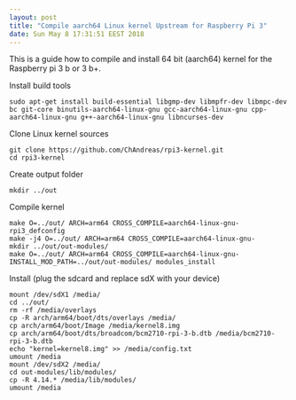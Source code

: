 ```yaml
---
layout: post
title: "Compile aarch64 Linux kernel Upstream for Raspberry Pi 3"
date: Sun May 8 17:31:51 EEST 2018
---
```

This is a guide how to compile and install 64 bit (aarch64) kernel for the Raspberry pi 3 b or 3 b+.

Install build tools

	sudo apt-get install build-essential libgmp-dev libmpfr-dev libmpc-dev bc git-core binutils-aarch64-linux-gnu gcc-aarch64-linux-gnu cpp-aarch64-linux-gnu g++-aarch64-linux-gnu libncurses-dev

Clone Linux kernel sources

	git clone https://github.com/ChAndreas/rpi3-kernel.git
	cd rpi3-kernel

Create output folder

	mkdir ../out

Compile kernel

	make O=../out/ ARCH=arm64 CROSS_COMPILE=aarch64-linux-gnu- rpi3_defconfig
	make -j4 O=../out/ ARCH=arm64 CROSS_COMPILE=aarch64-linux-gnu-
	mkdir ../out/out-modules/
	make O=../out/ ARCH=arm64 CROSS_COMPILE=aarch64-linux-gnu- INSTALL_MOD_PATH=../out/out-modules/ modules_install

Install (plug the sdcard and replace sdX with your device)

	mount /dev/sdX1 /media/
	cd ../out/
	rm -rf /media/overlays
	cp -R arch/arm64/boot/dts/overlays /media/
	cp arch/arm64/boot/Image /media/kernel8.img
	cp arch/arm64/boot/dts/broadcom/bcm2710-rpi-3-b.dtb /media/bcm2710-rpi-3-b.dtb
	echo "kernel=kernel8.img" >> /media/config.txt
	umount /media
	mount /dev/sdX2 /media/
	cd out-modules/lib/modules/
	cp -R 4.14.* /media/lib/modules/
	umount /media
